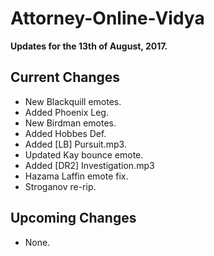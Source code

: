 # Attorney-Online-Vidya
__Updates for the 13th of August, 2017.__

## Current Changes
* New Blackquill emotes.
* Added Phoenix Leg.
* New Birdman emotes.
* Added Hobbes Def.
* Added [LB] Pursuit.mp3.
* Updated Kay bounce emote.
* Added [DR2] Investigation.mp3
* Hazama Laffin emote fix.
* Stroganov re-rip.

## Upcoming Changes
* None.

